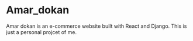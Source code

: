 # Amar_dokan
 Amar dokan is an e-commerce website built with React and Django. This is just a personal projcet of me.
